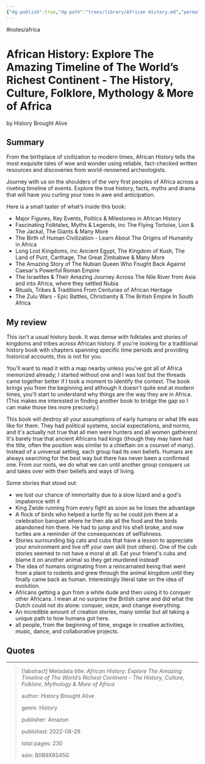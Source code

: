 ```yaml
---
{"dg-publish":true,"dg-path":"trees/library/African History.md","permalink":"/trees/library/african-history/","created":"2024-12-20T18:06:14.338-05:00","updated":"2025-03-19T12:36:46.333-04:00"}
---
```


#notes/africa 
# African History: Explore The Amazing Timeline of The World’s Richest Continent - The History, Culture, Folklore, Mythology & More of Africa
by History Brought Alive

## Summary
From the birthplace of civilization to modern times, African History tells the most exquisite tales of woe and wonder using reliable, fact-checked written resources and discoveries from world-renowned archeologists.

Journey with us on the shoulders of the very first peoples of Africa across a riveting timeline of events. Explore the true history, facts, myths and drama that will have you curling your toes in awe and anticipation.

Here is a small taster of what’s inside this book:

- Major Figures, Key Events, Politics & Milestones in African History
- Fascinating Folktales, Myths & Legends, inc The Flying Tortoise, Lion & The Jackal, The Giants & Many More
- The Birth of Human Civilization - Learn About The Origins of Humanity in Africa
- Long Lost Kingdoms, inc Ancient Egypt, The Kingdom of Kush, The Land of Punt, Carthage, The Great Zimbabwe & Many More
- The Amazing Story of The Nubian Queen Who Fought Back Against Caesar's Powerful Roman Empire
- The Israelites & Their Amazing Journey Across The Nile River from Asia and into Africa, where they settled Nubia
- Rituals, Tribes & Traditions From Centuries of African Heritage
- The Zulu Wars - Epic Battles, Christianity & The British Empire In South Africa

## My review
This isn't a usual history book. It was dense with folktales and stories of kingdoms and tribes across African history. If you're looking for a traditional history book with chapters spanning specific time periods and providing historical accounts, this is not for you.

You'll want to read it with a map nearby unless you've got all of Africa memorized already; I started without one and I was lost but the threads came together better if I took a moment to identify the context. The book brings you from the beginning and although it doesn't quite end at modern times, you'll start to understand why things are the way they are in Africa. (This makes me interested in finding another book to bridge the gap so I can make those ties more precisely.) 

This book will destroy all your assumptions of early humans or what life was like for them. They had political systems, social expectations, and norms, and it's actually not true that all men were hunters and all women gatherers! It's barely true that ancient Africans had kings (though they may have had the title, often the position was similar to a chieftain on a counsel of many). Instead of a universal setting, each group had its own beliefs. Humans are always searching for the best way but there has never been a confirmed one. From our roots, we do what we can until another group conquers us and takes over with their beliefs and ways of living.

Some stories that stood out:
- we lost our chance of immortality due to a slow lizard and a god's impatience with it
- King Zwide running from every fight as soon as he loses the advantage 
- A flock of birds who helped a turtle fly so he could join them at a celebration banquet where he then ate all the food and the birds abandoned him there. He had to jump and his shell broke, and now turtles are a reminder of the consequences of selfishness.
- Stories surrounding big cats and cubs that have a lesson to appreciate your environment and live off your own skill (not others). One of the cub stories seemed to not have a moral at all. Eat your friend's cubs and blame it on another animal so they get murdered instead!
- The idea of humans originating from a reincarnated being that went from a plant to rodents and grew through the animal kingdom until they finally came back as human. Interestingly literal take on the idea of evolution.
- Africans getting a gun from a white dude and then using it to conquer other Africans. I mean at no surprise the British came and did what the Dutch could not do alone: conquer, sieze, and change everything.
- An incredible amount of creation stories, many similar but all taking a unique path to how humans got here.
- all people, from the beginning of time, engage in creative activities, music, dance, and collaborative projects.
## Quotes

---

> [!abstract] Metadata
> title: *African History: Explore The Amazing Timeline of The World’s Richest Continent - The History, Culture, Folklore, Mythology & More of Africa*
> 
> author: History Brought Alive
> 
> genre: History
> 
> publisher: Amazon 
> 
> published: 2022-08-29
> 
> total pages: 230
> 
> asin: B0B9X8S45G
